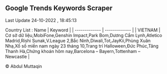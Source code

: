 

## Google Trends Keywords Scraper 
 
Last Update 24-10-2022 , 18:45:13

Country List :
 Name  | Keyword |
| ------------- | ------------- |
| VIETNAM | Cơ sở dữ liệu,MobiFone,Genshin Impact,Park Bom,Dương Cẩm Lynh,Atletico Madrid,Rishi Sunak,V.League 2,Bắc Ninh,Diwali,Tot,JayKii,Phùng Xuân Nhạ,Xổ số miền nam ngày 23 tháng 10,Trang trí Halloween,Đức Phúc,Tăng Thanh Hà,Chứng khoán hôm nay,Barcelona – Bayern,Tottenham – Newcastle |



© Abdul Muttaqin 
